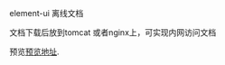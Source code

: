 element-ui 离线文档

文档下载后放到tomcat 或者nginx上，可实现内网访问文档


预览[预览地址](https://zhangxiang0316.github.io/elementDoc).
